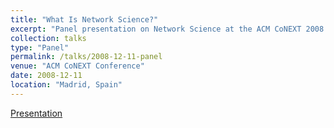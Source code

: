 ```yaml
---
title: "What Is Network Science?"   
excerpt: "Panel presentation on Network Science at the ACM CoNEXT 2008 Conference"
collection: talks
type: "Panel"
permalink: /talks/2008-12-11-panel
venue: "ACM CoNEXT Conference"
date: 2008-12-11
location: "Madrid, Spain"
---
```


[Presentation](/files/ACM-CoNEXT08-Network-Science-Panel.pdf)
